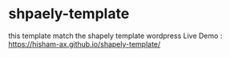 # shpaely-template
this template match the shapely template wordpress 
Live Demo : https://hisham-ax.github.io/shapely-template/
